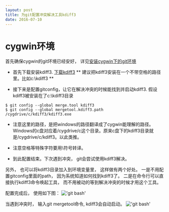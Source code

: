 ```yaml
---
layout: post
title: 为git配置冲突解决工具kdiff3
date: 2016-07-10
---
```


# cygwin环境

首先确保cygwin的git环境已经安好， 详见<a href="{% post_url 2016-07-01-cygwin-setup-for-git %}">安装cygwin下的git环境</a>

* 首先下载安装kdiff3. <a href="https://sourceforge.net/projects/kdiff3/">下载kdiff3</a>
  ** 建议把kdiff3安装在一个不带空格的路径里。比如c:\kdiff3 ** 

* 接下来是配置gitconfig，让它在解决冲突的时候能找到并启动kdiff3. 假设kdiff3被安装在了c:\kdiff3目录

```shell
$ git config --global merge.tool kdiff3
$ git config --global mergetool.kdiff3.path /cygdrive/c/kdiff3/kdiff3.exe
```

  * 注意这里的路径，是把windows的路径翻译成了cygwin能理解的路径。 Windows的c盘对应着/cygdrive/c这个目录。原来c盘下的kdiff3目录就是/cygdrive/c/kdiff3。以此类推。 
  * 注意空格等特殊字符要用\符号转译。

* 到此配置结束。下次遇到冲突， git会尝试使用kdiff3解决。

另外， 也可以将kdiff3目录加入到环境变量里， 这样做有两个好处。 一是不用配置gitconfig里面的path， 因为系统知道如何找到kdiff3了。 二是在命令行可以直接执行kdiff3命令唤起工具， 而不用被动的等到解决冲突的时候才用这个工具。

配置完成后， 使用如下图：
!['git bash']({{site.baseurl}}/content_image/setup-kdiff3/git-mergetool-cmd.png)

当遇到冲突时， 输入git mergetool命令, kdiff3会自动启动。
!['git bash']({{site.baseurl}}/content_image/git.101.slides/kdiff3_workspace.png)



